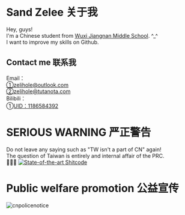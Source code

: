 # Sand Zelee 关于我
Hey, guys! \
I'm a Chinese student from [Wuxi Jiangnan Middle School](https://jiangnan.wxeic.cn/). ^_^ \
I want to improve my skills on Github. 
## Contact me 联系我
Email：\
①zelihole@outlook.com\
②zelihole@tutanota.com\
Bilibili：\
①[UID：1186584392](https://space.bilibili.com/1186584392)
# SERIOUS WARNING 严正警告
Do not leave any saying such as "TW isn't a part of CN" again!\
The question of Taiwan is entirely and internal affair of the PRC.\
🤭🤭🤭
[![State-of-the-art Shitcode](https://img.shields.io/static/v1?label=State-of-the-art&message=Shitcode&color=7B5804)](https://github.com/trekhleb/state-of-the-art-shitcode)
# Public welfare promotion 公益宣传
![cnpolicenotice](https://i2.100024.xyz/2023/05/19/f5mkqv.webp)

